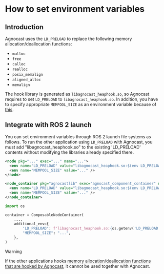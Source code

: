 # How to set environment variables

## Introduction

Agnocast uses the `LD_PRELOAD` to replace the following memory allocation/deallocation functions:

- `malloc`
- `free`
- `calloc`
- `realloc`
- `posix_memalign`
- `aligned_alloc`
- `memalign`

The hook library is generated as `libagnocast_heaphook.so`, so Agnocast requires to set `LD_PRELOAD` to `libagnocast_heaphook.so`. In addition, you have to specify appropriate `MEMPOOL_SIZE` as an environment variable because of [this](./shared_memory.md#how-virtual-addresses-are-decided).

## Integrate with ROS 2 launch

You can set environment variables through ROS 2 launch file systems as follows. To run the other application using `LD_PRELOAD` with Agnocast, you must add "libagnocast_heaphook.so" to the existing 'LD_PRELOAD' contents without modifying the libraries already specified there.

```xml
<node pkg="..." exec="..." name="...">
  <env name="LD_PRELOAD" value="libagnocast_heaphook.so:$(env LD_PRELOAD '')" />
  <env name="MEMPOOL_SIZE" value="..." />
</node>
```

```xml
<node_container pkg="agnocastlib" exec="agnocast_component_container" name="...">
  <env name="LD_PRELOAD" value="libagnocast_heaphook.so:$(env LD_PRELOAD '')" />
  <env name="MEMPOOL_SIZE" value="..." />
</node_container>
```

```python
import os

container = ComposableNodeContainer(
    ...,
    additional_env={
        'LD_PRELOAD': f"libagnocast_heaphook.so:{os.getenv('LD_PRELOAD')}",
        "MEMPOOL_SIZE": "...",
    },
)
```

> [!WARNING]
> If the other applications hooks [memory allocation/deallocation functions that are hooked by Agnocast](#introduction), it cannot be used together with Agnocast.
